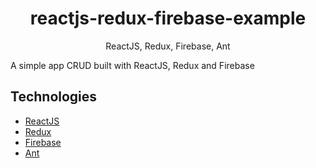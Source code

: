 <h1 align="center">
reactjs-redux-firebase-example
</h1>
<p align="center">
ReactJS, Redux, Firebase, Ant
</p>
A simple app CRUD built with ReactJS, Redux and Firebase

## Technologies
- [ReactJS](https://reactjs.org/)
- [Redux](https://redux.js.org/)
- [Firebase](https://console.firebase.google.com/u/1/)
- [Ant](https://ant.design/)
